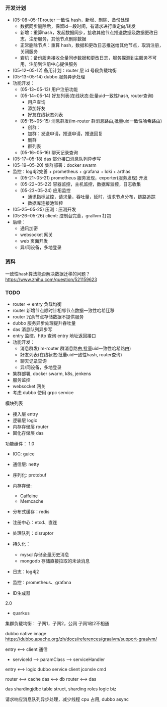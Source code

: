 

### 开发计划

- (05-08~05-11)router 一致性 hash，新增、删除、备份处理
  - 数据同步删除后，保留id一段时间，有请求进行重定向/转发
  - 新增：重算hash，发起数据同步，接收其他节点推送数据及数据更改日志，注册服务，其他节点删除数据
  - 正常删除节点：重算 hash，数据和更改日志推送给其他节点，取消注册，关闭服务
  - 宕机：备份服务接收全量同步数据和更改日志，服务探测到主服务不可用，注册到注册中心提供服务
- (05-12~05-12) 备用计划：router 层 id 号段负载均衡
- (05-13~05-14) dubbo 服务异步处理
- 功能开发：
  - (05-13~05-13) 用户注册功能
  - (05-14~05-14) 好友列表(在线状态:批量uid一致性hash, router查询)
    - 用户查询
    - 添加好友
    - 好友在线状态列表
  - (05-15~05-15) 消息群发(im-router 群消息路由,批量uid一致性哈希路由)
    - 创群：
    - 加群：发送申请，推送申请，推送回复
    - 删群
    - 群列表
  - (05-16~05-16) 聊天记录查询
- (05-17~05-18) das 部分接口消息队列异步写
- (05-19~05-20) 集群部署：docker swarm
- 监控：log4j2完善 + prometheus + grafana + loki + arthas
  - (05-21~05-21) prometheus 服务发现，exporter(服务发现) 开发
  - (05-22~05-22) 容器监控，主机监控，数据库监控，日志收集
  - (05-23~05-24) 应用监控
    - 通讯指标监控，请求量，吞吐量，延时，请求节点分布，链路追踪
    - 数据库连接池监控
- (05-25~05-25) 压测：压测开发
- (05-26~05-26) client:  控制台完善，grallvm 打包
- 后续：
  - 通讯加密
  - websocket 网关
  - web 页面开发
  - 异/同设备，多地登录


### 资料
一致性hash算法能否解决数据迁移的问题？
https://www.zhihu.com/question/521159623


### TODO

- router -> entry 负载均衡
- router 新增节点顺时针相邻节点数据一致性哈希迁移
- router 冗余节点存储数据不提供服务
- dubbo 服务异步处理提升吞吐量
- das 消息队列异步写
- entry 监控，http 查询 entry 地址返回接口
- 功能开发：
    - 消息群发(im-router 群消息路由,批量uid一致性哈希路由)
    - 好友列表(在线状态:批量uid一致性hash, router查询)
    - 聊天记录查询
    - 异/同设备，多地登录
- 集群部署, docker swarm, k8s, jenkens
- 服务监控
- websocket 网关
- 考虑 dubbo 使用 grpc service


模块列表
- 接入层 entry
- 逻辑层 logic
- 内存存储层 router
- 固化存储层 das

功能组件：
1.0

- IOC: guice
- 通信层: netty
- 序列化: protobuf
- 内存存储: 
    - Caffeine
    - Memcache
- 分布式缓存：redis
- 注册中心：etcd、直连
- 处理队列：disruptor
- 持久化：
    - mysql 存储全量历史消息
    - mongodb 存储直接拉取的未读消息
- 日志：log4j2
- 监控：prometheus、grafana

- ID生成器

2.0

- quarkus

集群负载均衡：
子网1，子网2，公网
子网1和2不相通

dubbo native image
https://dubbo.apache.org/zh/docs/references/graalvm/support-graalvm/


entry <--> client 通信
- serviceId --> paramClass --> serviceHandler

entry <--> logic dubbo service
client jconsle cmd

router <--> cache
das <--> db
router <--> das


das shardingjdbc
table struct, sharding roles
logic biz

请求响应消息队列异步处理，减少线程 cpu 占用, dubbo async